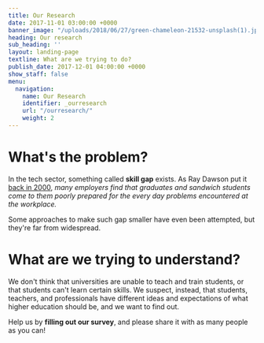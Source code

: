 ```yaml
---
title: Our Research
date: 2017-11-01 03:00:00 +0000
banner_image: "/uploads/2018/06/27/green-chameleon-21532-unsplash(1).jpg"
heading: Our research
sub_heading: ''
layout: landing-page
textline: What are we trying to do?
publish_date: 2017-12-01 04:00:00 +0000
show_staff: false
menu:
  navigation:
    name: Our Research
    identifier: _ourresearch
    url: "/ourresearch/"
    weight: 2
---
```

# What's the problem?

In the tech sector, something called **skill gap** exists. As Ray Dawson put it [back in 2000](https://www2.seas.gwu.edu/~mlancast/cs254/ppt/p209-dawson.pdf), _many employers find that graduates and sandwich students come
to them  poorly prepared for the every day problems encountered at the workplace._

Some approaches to make such gap smaller have even been attempted, but they're far from widespread.

# What are we trying to understand?

We don't think that universities are unable to teach and train students, or that students can't learn certain skills. We suspect, instead, that students, teachers, and professionals have different ideas and expectations of what higher education should be, and we want to find out.

Help us by **filling out our survey**, and please share it with as many people as you can!

